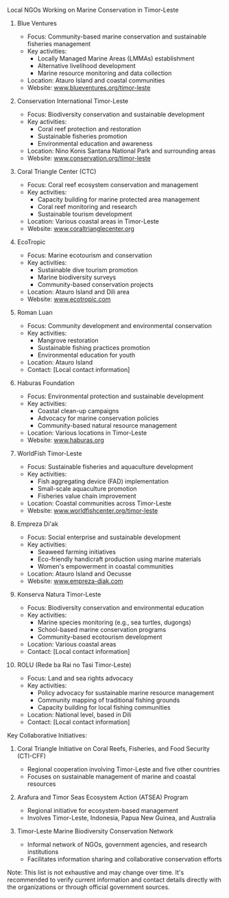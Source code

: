Local NGOs Working on Marine Conservation in Timor-Leste

1. Blue Ventures
   - Focus: Community-based marine conservation and sustainable fisheries management
   - Key activities:
     * Locally Managed Marine Areas (LMMAs) establishment
     * Alternative livelihood development
     * Marine resource monitoring and data collection
   - Location: Atauro Island and coastal communities
   - Website: www.blueventures.org/timor-leste

2. Conservation International Timor-Leste
   - Focus: Biodiversity conservation and sustainable development
   - Key activities:
     * Coral reef protection and restoration
     * Sustainable fisheries promotion
     * Environmental education and awareness
   - Location: Nino Konis Santana National Park and surrounding areas
   - Website: www.conservation.org/timor-leste

3. Coral Triangle Center (CTC)
   - Focus: Coral reef ecosystem conservation and management
   - Key activities:
     * Capacity building for marine protected area management
     * Coral reef monitoring and research
     * Sustainable tourism development
   - Location: Various coastal areas in Timor-Leste
   - Website: www.coraltrianglecenter.org

4. EcoTropic
   - Focus: Marine ecotourism and conservation
   - Key activities:
     * Sustainable dive tourism promotion
     * Marine biodiversity surveys
     * Community-based conservation projects
   - Location: Atauro Island and Dili area
   - Website: www.ecotropic.com

5. Roman Luan
   - Focus: Community development and environmental conservation
   - Key activities:
     * Mangrove restoration
     * Sustainable fishing practices promotion
     * Environmental education for youth
   - Location: Atauro Island
   - Contact: [Local contact information]

6. Haburas Foundation
   - Focus: Environmental protection and sustainable development
   - Key activities:
     * Coastal clean-up campaigns
     * Advocacy for marine conservation policies
     * Community-based natural resource management
   - Location: Various locations in Timor-Leste
   - Website: www.haburas.org

7. WorldFish Timor-Leste
   - Focus: Sustainable fisheries and aquaculture development
   - Key activities:
     * Fish aggregating device (FAD) implementation
     * Small-scale aquaculture promotion
     * Fisheries value chain improvement
   - Location: Coastal communities across Timor-Leste
   - Website: www.worldfishcenter.org/timor-leste

8. Empreza Di'ak
   - Focus: Social enterprise and sustainable development
   - Key activities:
     * Seaweed farming initiatives
     * Eco-friendly handicraft production using marine materials
     * Women's empowerment in coastal communities
   - Location: Atauro Island and Oecusse
   - Website: www.empreza-diak.com

9. Konserva Natura Timor-Leste
   - Focus: Biodiversity conservation and environmental education
   - Key activities:
     * Marine species monitoring (e.g., sea turtles, dugongs)
     * School-based marine conservation programs
     * Community-based ecotourism development
   - Location: Various coastal areas
   - Contact: [Local contact information]

10. ROLU (Rede ba Rai no Tasi Timor-Leste)
    - Focus: Land and sea rights advocacy
    - Key activities:
      * Policy advocacy for sustainable marine resource management
      * Community mapping of traditional fishing grounds
      * Capacity building for local fishing communities
    - Location: National level, based in Dili
    - Contact: [Local contact information]

Key Collaborative Initiatives:

1. Coral Triangle Initiative on Coral Reefs, Fisheries, and Food Security (CTI-CFF)
   - Regional cooperation involving Timor-Leste and five other countries
   - Focuses on sustainable management of marine and coastal resources

2. Arafura and Timor Seas Ecosystem Action (ATSEA) Program
   - Regional initiative for ecosystem-based management
   - Involves Timor-Leste, Indonesia, Papua New Guinea, and Australia

3. Timor-Leste Marine Biodiversity Conservation Network
   - Informal network of NGOs, government agencies, and research institutions
   - Facilitates information sharing and collaborative conservation efforts

Note: This list is not exhaustive and may change over time. It's recommended to verify current information and contact details directly with the organizations or through official government sources.